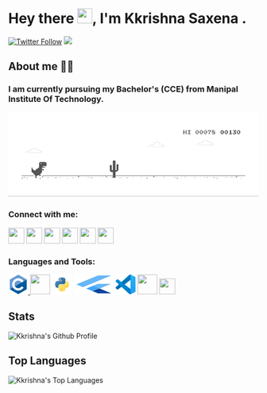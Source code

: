 # Hey there <img src="https://raw.githubusercontent.com/MartinHeinz/MartinHeinz/master/wave.gif" height="30px" width="30px">, I'm Kkrishna Saxena .

[![Twitter Follow](https://img.shields.io/twitter/follow/KkrishnaSaxena7?color=1DA1F2&logo=twitter&style=for-the-badge)](https://twitter.com/intent/follow?original_referer=https%3A%2F%2Fgithub.com%2FcodeSTACKr&screen_name=KkrishnaSaxena7)
<a>
    <img src="https://komarev.com/ghpvc/?username=kkrishna007&color=blueviolet&label=PROFILE+VIEWS">
</a>
## **About me 👦🏻**

### I am currently pursuing my Bachelor's (CCE) from Manipal Institute Of Technology.

<a>
    <img src ="https://github.com/kkrishna007/kkrishna007/blob/main/dino.gif?raw=true">
</a>

### Connect with me:

[<img height="32" width="32" src="https://unpkg.com/simple-icons@v3/icons/github.svg" />][github]
[<img height="32" width="32" src="https://unpkg.com/simple-icons@v3/icons/reddit.svg" />][reddit]
[<img height="32" width="32" src="https://unpkg.com/simple-icons@v3/icons/discord.svg" />][discord]
[<img height="32" width="32" src="https://cdn.jsdelivr.net/npm/simple-icons@v3/icons/instagram.svg" />][instagram]
[<img height="32" width="32" src="https://cdn.jsdelivr.net/npm/simple-icons@v3/icons/youtube.svg" />][youtube]
[<img height="32" width="32" src="https://cdn.jsdelivr.net/npm/simple-icons@v3/icons/twitter.svg" />][twitter]

### Languages and Tools:
<a href="https://www.cprogramming.com/" target="_blank" rel="noreferrer"> <img src="https://raw.githubusercontent.com/devicons/devicon/master/icons/c/c-original.svg" alt="c" width="40" height="40"/> </a>
<img height="40" width="40" src="https://upload.wikimedia.org/wikipedia/commons/thumb/1/18/ISO_C%2B%2B_Logo.svg/1822px-ISO_C%2B%2B_Logo.svg.png"/> 
<img height="40" width="40" src="https://raw.githubusercontent.com/github/explore/80688e429a7d4ef2fca1e82350fe8e3517d3494d/topics/python/python.png" />
<img height="40" width="80" src="https://raw.githubusercontent.com/dnfield/flutter_svg/7d374d7107561cbd906d7c0ca26fef02cc01e7c8/example/assets/flutter_logo.svg?sanitize=true"/>
<img height="40" width="40" src="https://raw.githubusercontent.com/github/explore/80688e429a7d4ef2fca1e82350fe8e3517d3494d/topics/visual-studio-code/visual-studio-code.png" /> 
<img height="40" width="40" src="https://upload.wikimedia.org/wikipedia/commons/f/f2/Adobe_Premiere_Pro_Logo.svg"/> <img height="32" width="32" src="https://logodownload.org/wp-content/uploads/2019/10/photoshop-logo-3.png"/>

##  Stats
![Kkrishna's Github Profile](https://github-readme-stats.vercel.app/api?username=kkrishna007&show_icons=true&hide_borders=true&count_private=true&theme=synthwave) 

##  Top Languages
![Kkrishna's Top Languages](https://github-readme-stats.vercel.app/api/top-langs/?username=kkrishna007&show_icons=true&hide_borders=true&count_private=true&bg_color=&theme=synthwave&langs_count=6&layout=compact)



[github]: https://github.com/kkrishna007
[reddit]: https://www.reddit.com/user/KKRISHNA007
[discord]: https://discord.com/channels/@me/710872013933117500
[instagram]:https://www.instagram.com/mai.kkrishna.hu/
[youtube]:https://www.youtube.com/c/bangadbillu
[twitter]:https://twitter.com/KkrishnaSaxena7

